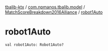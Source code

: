 [tbalib-ktx](../../index.md) / [com.npmanos.tbalib.model](../index.md) / [MatchScoreBreakdown2016Alliance](index.md) / [robot1Auto](./robot1-auto.md)

# robot1Auto

`val robot1Auto: Robot1Auto?`